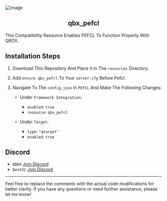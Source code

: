 ![image](https://i.imgur.com/RrByCbT.png)

<h2 align="center">qbx_pefcl</h2>
This Compatibility Resource Enables PEFCL To Function Properly With QBOX.

## Installation Steps

1. Download This Repository And Place It In The `resources` Directory.
2. Add `ensure qbx_pefcl` To Your `server.cfg` Before Pefcl.
3. Navigate To The `config.json` In `PEFCL` And Make The Following Changes:

    - Under `Framework Integration`:
        - `enabled`: `true`
        - `resource`: `qbx_pefcl`

    - Under `Target`:
        - `type`: `"qtarget"`
        - `enabled`: `true`
## Discord

- `QBOX` [Join Discord](https://discord.gg/qbox)
- `DevX32` [Join Discord](https://discord.gg/pwZztPt3cs)
- - - - - - - - - - - -
Feel free to replace the comments with the actual code modifications for better clarity. If you have any questions or need further assistance, please let me know!
